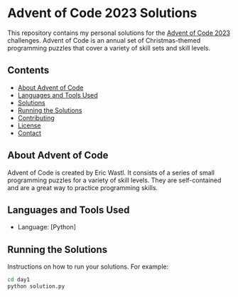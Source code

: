 
# Advent of Code 2023 Solutions

This repository contains my personal solutions for the [Advent of Code 2023](https://adventofcode.com/2023) challenges. Advent of Code is an annual set of Christmas-themed programming puzzles that cover a variety of skill sets and skill levels.

## Contents

- [About Advent of Code](#about-advent-of-code)
- [Languages and Tools Used](#languages-and-tools-used)
- [Solutions](#solutions)
- [Running the Solutions](#running-the-solutions)
- [Contributing](#contributing)
- [License](#license)
- [Contact](#contact)

## About Advent of Code

Advent of Code is created by Eric Wastl. It consists of a series of small programming puzzles for a variety of skill levels. They are self-contained and are a great way to practice programming skills.

## Languages and Tools Used

- Language: [Python]

## Running the Solutions

Instructions on how to run your solutions. For example:

```bash
cd day1
python solution.py
